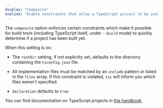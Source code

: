 ```yaml
---
display: "Composite"
oneline: "Enable constraints that allow a TypeScript project to be used with project references."
---
```


The `composite` option enforces certain constraints which make it possible for build tools (including TypeScript
itself, under `--build` mode) <span class='definition'>to quickly determine if a project has been built yet</span>.

When this setting is on:

- The `rootDir` setting, if not explicitly set, defaults to the directory containing the `tsconfig.json` file.

- All implementation files must be matched by an `include` pattern or listed in the `files` array. If this constraint is violated, `tsc` will inform you which files weren't specified.

- `declaration` defaults to `true`

You can find documentation on TypeScript projects in [the handbook](https://www.typescriptlang.org/docs/handbook/project-references.html).

